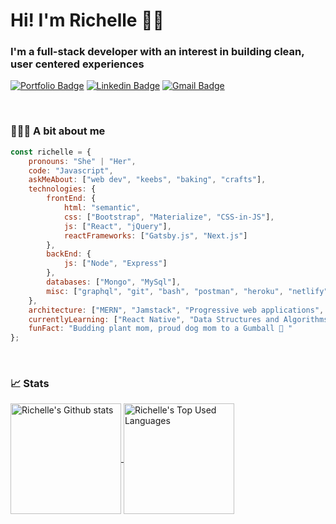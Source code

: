 <h1>Hi! I'm Richelle ✌🏼</h1>

<h3>I'm a full-stack developer with an interest in building clean, user centered experiences</h3>

[![Portfolio Badge](https://img.shields.io/badge/richelleb.dev-563D7C.svg?&style=flat-square&logo=Google-Chrome&logoColor=white&link=https://richelleb.dev/)](https://richelleb.dev/)
[![Linkedin Badge](https://img.shields.io/badge/-@richellebillones-blue?style=flat-square&logo=Linkedin&logoColor=white&link=https://www.linkedin.com/in/richellebillones/)](https://www.linkedin.com/in/richellebillones/)
[![Gmail Badge](https://img.shields.io/badge/-rbillones921@gmail.com-E34D32?style=flat-square&logo=Gmail&logoColor=white&link=mailto:rbillones921@gmail.com)](mailto:rbillones921@gmail.com)

<br />

<h3>👩🏻‍💻 A bit about me</h3>

```javascript
const richelle = {
    pronouns: "She" | "Her",
    code: "Javascript",
    askMeAbout: ["web dev", "keebs", "baking", "crafts"],
    technologies: {
        frontEnd: {
            html: "semantic",
            css: ["Bootstrap", "Materialize", "CSS-in-JS"],
            js: ["React", "jQuery"],
            reactFrameworks: ["Gatsby.js", "Next.js"]
        },
        backEnd: {
            js: ["Node", "Express"]
        },
        databases: ["Mongo", "MySql"],
        misc: ["graphql", "git", "bash", "postman", "heroku", "netlify"]
    },
    architecture: ["MERN", "Jamstack", "Progressive web applications", "Single page applications"],
    currentlyLearning: ["React Native", "Data Structures and Algorithms"],
    funFact: "Budding plant mom, proud dog mom to a Gumball 🐶 "
};
```


<br />

<h3>📈 Stats</h3>
<a href="https://github.com/anuraghazra/github-readme-stats">
<img height="177em" align="center" src="https://github-readme-stats.vercel.app/api?username=rchlblns&hide=contribs,stars&count_private=true&show_icons=true&include_all_commits=yes&theme=prussian&custom_title=Github Stats" alt="Richelle's Github stats" />
</a>
<a href="https://github.com/anuraghazra/github-readme-stats">
<img height="177em" align="center" src="https://github-readme-stats.vercel.app/api/top-langs/?username=rchlblns&layout=compact&theme=prussian" alt="Richelle's Top Used Languages" />
</a>
